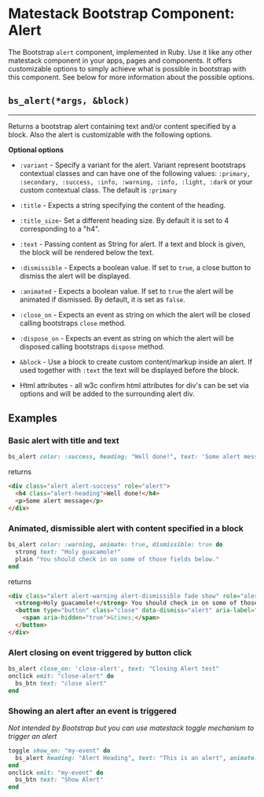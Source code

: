 # Matestack Bootstrap Component: Alert

The Bootstrap `alert` component, implemented in Ruby. Use it like any other matestack component in your apps, pages and components. It offers customizable options to simply achieve what is possible in bootstrap with this component. See below for more information about the possible options.

## `bs_alert(*args, &block)`
----

Returns a bootstrap alert containing text and/or content specified by a block. Also the alert is customizable with the following options.

**Optional options**

* `:variant` - Specify a variant for the alert. Variant represent bootstraps contextual classes and can have one of the following values: `:primary, :secondary, :success, :info, :warning, :info, :light, :dark` or your custom contextual class. The default is `:primary`

* `:title` - Expects a string specifying the content of the heading.
* `:title_size`- Set a different heading size. By default it is set to 4 corresponding to a "h4".

* `:text` - Passing content as String for alert. If a text and block is given, the block will be rendered below the text.

* `:dismissible` - Expects a boolean value. If set to `true`, a close button to dismiss the alert will be displayed.

* `:animated` - Expects a boolean value. If set to `true` the alert will be animated if dismissed. By default, it is set as `false`.

* `:close_on` - Expects an event as string on which the alert will be closed calling bootstraps `close` method.

* `:dispose_on` - Expects an event as string on which the alert will be disposed calling bootstraps `dispose` method.

* `&block` - Use a block to create custom content/markup inside an alert. If used together with `:text` the text will be displayed before the block.

* Html attributes - all w3c confirm html attributes for div's can be set via options and will be added to the surrounding alert div.

## Examples

### Basic alert with title and text

```ruby
bs_alert color: :success, heading: "Well done!", text: 'Some alert message'
```

returns

```html
<div class="alert alert-success" role="alert">
  <h4 class="alert-heading">Well done!</h4>
  <p>Some alert message</p>
</div>
```

### Animated, dismissible alert with content specified in a block
```ruby
bs_alert color: :warning, animate: true, dismissible: true do
  strong text: "Holy guacamole!"
  plain "You should check in on some of those fields below."
end
```

returns

```html
<div class="alert alert-warning alert-dismissible fade show" role="alert">
  <strong>Holy guacamole!</strong> You should check in on some of those fields below.
  <button type="button" class="close" data-dismiss="alert" aria-label="Close">
    <span aria-hidden="true">&times;</span>
  </button>
</div>
```
### Alert closing on event triggered by button click

```ruby
bs_alert close_on: 'close-alert', text: "Closing Alert test"  
onclick emit: "close-alert" do
  bs_btn text: "close alert"
end
```

### Showing an alert after an event is triggered
*Not intended by Bootstrap but you can use matestack toggle mechanism to trigger an alert*

```ruby
toggle show_on: "my-event" do        
  bs_alert heading: "Alert Heading", text: "This is an alert", animate: true, dismissible: true
end
onclick emit: "my-event" do
  bs_btn text: "Show Alert"
end
```
